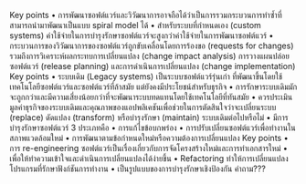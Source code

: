 Key points
•	การพัฒนาซอฟต์แวร์และวิวัฒนาการอาจถือได้ว่าเป็นการรวมกระบวนการทำซ้ำที่สามารถนำมาพัฒนาเป็นแบบ spiral model ได้
•	สำหรับระบบที่กำหนดเอง (custom systems) ค่าใช้จ่ายในการบำรุงรักษาซอฟต์แวร์จะสูงกว่าค่าใช้จ่ายในการพัฒนาซอฟต์แวร์
•	กระบวนการของวิวัฒนาการของซอฟต์แวร์ถูกขับเคลื่อนโดยการร้องขอ (requests for changes) รวมถึงการวิเคราะห์ผลกระทบการเปลี่ยนแปลง (change impact analysis) การวางแผนปล่อยซอฟต์แวร์ (release planning) และการดำเนินการเปลี่ยนแปลง (change implementation)
Key points
•	ระบบเดิม (Legacy systems) เป็นระบบซอฟต์แวร์รุ่นเก่า ที่พัฒนาขึ้นโดยใช้เทคโนโลยีซอฟต์แวร์และซอฟต์แวร์ที่ล้าสมัย แต่ยังคงมีประโยชน์สำหรับธุรกิจ
•	การรักษาระบบเดิมมักจะถูกกว่าและมีความเสี่ยงน้อยกว่าที่จะพัฒนาระบบทดแทนโดยใช้เทคโนโลยีที่ทันสมัย
•	ควรประเมินมูลค่าธุรกิจของระบบเดิมและคุณภาพของแอปพลิเคชันเพื่อช่วยในการตัดสินใจว่าจะเปลี่ยนระบบ (replace) ดัดแปลง (transform) หรือบำรุงรักษา (maintain) ระบบเดิมต่อไปหรือไม่
•	มีการบำรุงรักษาซอฟต์แวร์ 3 ประเภทคือ
•	การแก้ไขข้อบกพร่อง
•	การปรับเปลี่ยนซอฟต์แวร์เพื่อทำงานในสภาพแวดล้อมใหม่
•	การพัฒนาตามข้อกำหนดใหม่หรือความต้องการเปลี่ยนแปลง
Key points
•	การ re-engineering ซอฟต์แวร์เป็นเรื่องเกี่ยวกับการจัดโครงสร้างใหม่และการทำเอกสารใหม่
•	เพื่อให้ทำความเข้าใจและดำเนินการเปลี่ยนแปลงได้ง่ายขึ้น
•	Refactoring ทำให้การเปลี่ยนแปลงโปรแกรมที่รักษาฟังก์ชันการทำงาน
•	เป็นรูปแบบของการบำรุงรักษาเชิงป้องกัน
คำถาม???
